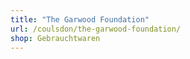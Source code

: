 ```yaml
---
title: "The Garwood Foundation"
url: /coulsdon/the-garwood-foundation/
shop: Gebrauchtwaren
---
```

